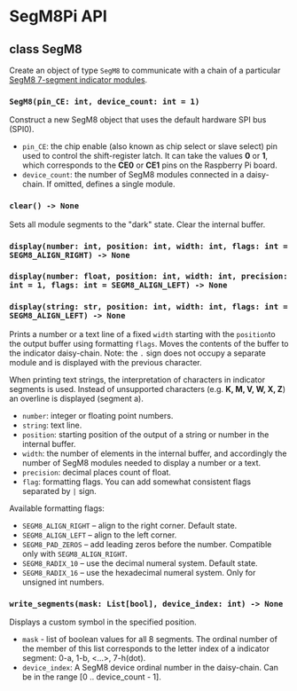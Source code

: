 # SegM8Pi API

## class SegM8

Create an object of type `SegM8` to communicate with a chain of a particular [SegM8 7-segment
indicator modules](https://my.amperka.com/modules/SegM8).

### `SegM8(pin_CE: int, device_count: int = 1)`

Construct a new SegM8 object that uses the default hardware SPI bus (SPI0).

- `pin_CE`: the chip enable (also known as chip select or slave select) pin used to control the
  shift-register latch. It can take the values **0** or **1**, which corresponds to the **CE0** or
  **CE1** pins on the Raspberry Pi board.
- `device_count`: the number of SegM8 modules connected in a daisy-chain. If omitted, defines
  a single module.

### `clear() -> None`

Sets all module segments to the "dark" state. Clear the internal buffer.

### `display(number: int, position: int, width: int, flags: int = SEGM8_ALIGN_RIGHT) -> None`

### `display(number: float, position: int, width: int, precision: int = 1, flags: int = SEGM8_ALIGN_LEFT) -> None`

### `display(string: str, position: int, width: int, flags: int = SEGM8_ALIGN_LEFT) -> None`

Prints a number or a text line of a fixed `width` starting with the `position`to the output buffer
using formatting `flags`. Moves the contents of the buffer to the indicator daisy-chain.
Note: the `.` sign does not occupy a separate module and is displayed with the previous character.

When printing text strings, the interpretation of characters in indicator segments is used. Instead
of unsupported characters (e.g. **K, M, V, W, X, Z**) an overline is displayed (segment a).

- `number`: integer or floating point numbers.
- `string`: text line.
- `position`: starting position of the output of a string or number in the internal buffer.
- `width`: the number of elements in the internal buffer, and accordingly the number of SegM8
  modules needed to display a number or a text.
- `precision`: decimal places count of float.
- `flag`: formatting flags. You can add somewhat consistent flags separated by `|` sign.

Available formatting flags:

- `SEGM8_ALIGN_RIGHT` – align to the right corner. Default state.
- `SEGM8_ALIGN_LEFT` – align to the left corner.
- `SEGM8_PAD_ZEROS` – add leading zeros before the number. Compatible only with `SEGM8_ALIGN_RIGHT`.
- `SEGM8_RADIX_10` – use the decimal numeral system. Default state.
- `SEGM8_RADIX_16` – use the hexadecimal numeral system. Only for unsigned int numbers.

### `write_segments(mask: List[bool], device_index: int) -> None`

Displays a custom symbol in the specified position.

- `mask` - list of boolean values for all 8 segments. The ordinal number of the member of this list
  corresponds to the letter index of a indicator segment: 0-a, 1-b, <...>, 7-h(dot).
- `device_index`: A SegM8 device ordinal number in the daisy-chain. Can be in the range
  [0 .. device_count - 1].
